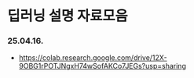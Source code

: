 # 딥러닝 설명 자료모음
### 25.04.16.
- https://colab.research.google.com/drive/12X-9OBG1rPOTJNgxH74wSofAKCo7JEGs?usp=sharing
